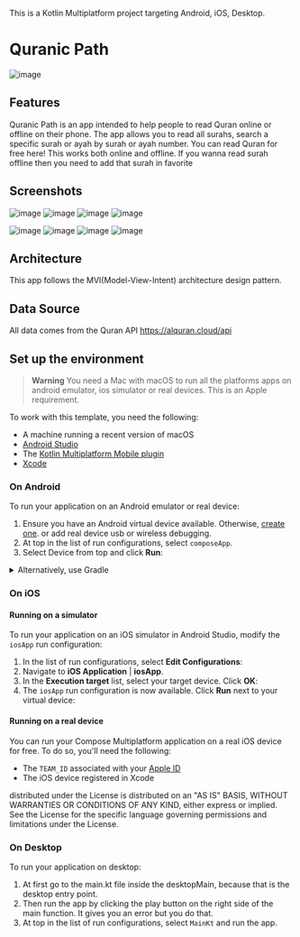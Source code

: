 This is a Kotlin Multiplatform project targeting Android, iOS, Desktop.

# Quranic Path
![image](readme_images/app_icon.png)

## Features
Quranic Path is an app intended to help people to read Quran online or offline on their phone. The app allows you to read all surahs, search a specific surah or ayah by surah or ayah number. You can read Quran for free here!
This works both online and offline. If you wanna read surah offline then you need to add that surah in favorite


## Screenshots
![image](readme_images/1.png) ![image](readme_images/2.png) ![image](readme_images/3.png) ![image](readme_images/4.png)


![image](readme_images/5.png) ![image](readme_images/6.png) ![image](readme_images/7.png) ![image](readme_images/8.png)


## Architecture
This app follows the MVI(Model-View-Intent) architecture design pattern.

## Data Source
All data comes from the Quran API
https://alquran.cloud/api


## Set up the environment

> **Warning**
> You need a Mac with macOS to run all the platforms apps on android emulator, ios simulator or real devices.
> This is an Apple requirement.

To work with this template, you need the following:

* A machine running a recent version of macOS
* [Android Studio](https://developer.android.com/studio)
* The [Kotlin Multiplatform Mobile plugin](https://plugins.jetbrains.com/plugin/14936-kotlin-multiplatform-mobile)
* [Xcode](https://apps.apple.com/us/app/xcode/id497799835)

### On Android

To run your application on an Android emulator or real device:

1. Ensure you have an Android virtual device available. Otherwise, [create one](https://developer.android.com/studio/run/managing-avds#createavd). or add real device usb or wireless debugging.
2. At top in the list of run configurations, select `composeApp`.
3. Select Device from top and click **Run**:

<details>
  <summary>Alternatively, use Gradle</summary>

To install an Android application on a real Android device or an emulator, run `./gradlew installDebug` in the terminal.

</details>

### On iOS

#### Running on a simulator

To run your application on an iOS simulator in Android Studio, modify the `iosApp` run configuration:

1. In the list of run configurations, select **Edit Configurations**:
2. Navigate to **iOS Application** | **iosApp**.
3. In the **Execution target** list, select your target device. Click **OK**:
4. The `iosApp` run configuration is now available. Click **Run** next to your virtual device:


#### Running on a real device

You can run your Compose Multiplatform application on a real iOS device for free.
To do so, you'll need the following:

* The `TEAM_ID` associated with your [Apple ID](https://support.apple.com/en-us/HT204316)
* The iOS device registered in Xcode

distributed under the License is distributed on an "AS IS" BASIS,
WITHOUT WARRANTIES OR CONDITIONS OF ANY KIND, either express or implied.
See the License for the specific language governing permissions and
limitations under the License.

### On Desktop

To run your application on desktop:
1. At first go to the main.kt file inside the desktopMain, because that is the desktop entry point.
2. Then run the app by clicking the play button on the right side of the main function. It gives you an error but you do that. 
3. At top in the list of run configurations, select `MainKt` and run the app.